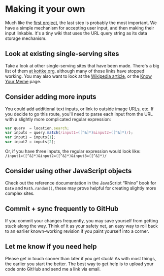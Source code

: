 # Making it your own

Much like the [first project](/scripting/project1), the last step is probably the most important. We have a simple mechanism for accepting user input, and then making their input linkable. It's a tiny wiki that uses the URL query string as its data storage mechanism.

## Look at existing single-serving sites

Take a look at other single-serving sites that have been made. There's a big list of them [at kottke.org](http://kottke.org/08/02/single-serving-sites), although many of those links have stopped working. You may also want to look at the [Wikipedia article](https://en.wikipedia.org/wiki/Single-serving_site), or the [Know Your Meme](http://knowyourmeme.com/memes/subcultures/single-serving-site) page.

## Consider adding more inputs

You could add additional text inputs, or link to outside image URLs, etc. If you decide to go this route, you'll need to parse each input from the URL with a slightly more complicated regular expression:

```js
var query  = location.search;
var inputs = query.match(/input1=([^&]*)&input2=([^&]*)/);
var input1 = inputs[1];
var input2 = inputs[2];
```

Or, if you have three inputs, the regular expression would look like:  
`/input1=([^&]*)&input2=([^&]*)&input3=([^&]*)/`

## Consider using other JavaScript objects

Check out the reference documentation in the JavaScript “Rhino” book for `Date` and `Math.random()`, these may prove helpful for creating slightly more complex sites.

## Commit + sync frequently to GitHub

If you commit your changes frequently, you may save yourself from getting stuck along the way. Think of it as your safety net, an easy way to roll back to an earlier known-working revision if you paint yourself into a corner.

## Let me know if you need help

Please get in touch sooner than later if you get stuck! As with most things, the earlier you start the better. The best way to get help is to upload your code onto GitHub and send me a link via email.
